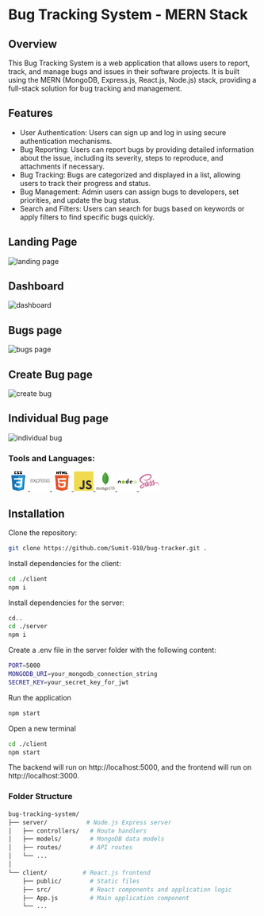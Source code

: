 # Bug Tracking System - MERN Stack

## Overview

This Bug Tracking System is a web application that allows users to report, track, and manage bugs and issues in their software projects. It is built using the MERN (MongoDB, Express.js, React.js, Node.js) stack, providing a full-stack solution for bug tracking and management.

## Features

- User Authentication: Users can sign up and log in using secure authentication mechanisms.
- Bug Reporting: Users can report bugs by providing detailed information about the issue, including its severity, steps to reproduce, and   attachments if necessary.
- Bug Tracking: Bugs are categorized and displayed in a list, allowing users to track their progress and status.
- Bug Management: Admin users can assign bugs to developers, set priorities, and update the bug status.
- Search and Filters: Users can search for bugs based on keywords or apply filters to find specific bugs quickly.

## Landing Page

![landing page](https://github.com/Sumit-910/bug-tracker/assets/102291443/377ca6e7-0827-44c7-9d2a-9575310068fa)

## Dashboard
![dashboard](https://github.com/Sumit-910/bug-tracker/assets/102291443/3b17a7c6-12c7-46a3-84b1-bebaf35b5d2d)

## Bugs page
![bugs page](https://github.com/Sumit-910/bug-tracker/assets/102291443/747ada5b-8046-4e07-9a4b-903d94b075a7)

## Create Bug page
![create bug](https://github.com/Sumit-910/bug-tracker/assets/102291443/3e2ea5dd-85cb-4682-acdf-0679c0757278)

## Individual Bug page
![individual bug](https://github.com/Sumit-910/bug-tracker/assets/102291443/8fb18929-3c21-4ba1-aa07-24118fcedd26)


### Tools and Languages: 
<p align="left"> <a href="https://www.w3schools.com/css/" target="_blank"> <img src="https://raw.githubusercontent.com/devicons/devicon/master/icons/css3/css3-original-wordmark.svg" alt="css3" width="40" height="40"/> </a> <a href="https://expressjs.com" target="_blank"> <img src="https://raw.githubusercontent.com/devicons/devicon/master/icons/express/express-original-wordmark.svg" alt="express" width="40" height="40"/> </a> </a> <a href="https://www.w3.org/html/" target="_blank"> <img src="https://raw.githubusercontent.com/devicons/devicon/master/icons/html5/html5-original-wordmark.svg" alt="html5" width="40" height="40"/> </a> <a href="https://developer.mozilla.org/en-US/docs/Web/JavaScript" target="_blank"> <img src="https://raw.githubusercontent.com/devicons/devicon/master/icons/javascript/javascript-original.svg" alt="javascript" width="40" height="40"/> </a> <a href="https://www.mongodb.com/" target="_blank"> <img src="https://raw.githubusercontent.com/devicons/devicon/master/icons/mongodb/mongodb-original-wordmark.svg" alt="mongodb" width="40" height="40"/> </a> <a href="https://nodejs.org" target="_blank"> <img src="https://raw.githubusercontent.com/devicons/devicon/master/icons/nodejs/nodejs-original-wordmark.svg" alt="nodejs" width="40" height="40"/> </a> <a href="https://sass-lang.com" target="_blank"> <img src="https://raw.githubusercontent.com/devicons/devicon/master/icons/sass/sass-original.svg" alt="sass" width="40" height="40"/> </a></p>


## Installation

Clone the repository:

```bash
git clone https://github.com/Sumit-910/bug-tracker.git .
```
Install dependencies for the client:

```bash
cd ./client
npm i
```
Install dependencies for the server:

```bash
cd..
cd ./server
npm i
```

Create a .env file in the server folder with the following content:
```bash
PORT=5000
MONGODB_URI=your_mongodb_connection_string
SECRET_KEY=your_secret_key_for_jwt
```
Run the application
```bash
npm start
```
Open a new terminal
```bash
cd ./client
npm start
```

The backend will run on http://localhost:5000, and the frontend will run on http://localhost:3000.

### Folder Structure
```bash
bug-tracking-system/
├── server/           # Node.js Express server
│   ├── controllers/   # Route handlers
│   ├── models/        # MongoDB data models
│   ├── routes/        # API routes
│   └── ...
│
└── client/          # React.js frontend
    ├── public/        # Static files
    ├── src/           # React components and application logic
    ├── App.js         # Main application component
    └── ...
```

